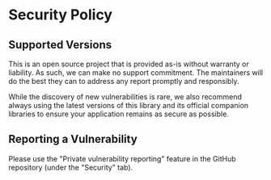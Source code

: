 # Security Policy

## Supported Versions

This is an open source project that is provided as-is without warranty or liability. As such, we can make no support commitment. The maintainers will do the best they can to address any report promptly and responsibly.

While the discovery of new vulnerabilities is rare, we also recommend always using the latest versions of this library and its official companion libraries to ensure your application remains as secure as possible.

## Reporting a Vulnerability

Please use the "Private vulnerability reporting" feature in the GitHub repository (under the "Security" tab).
